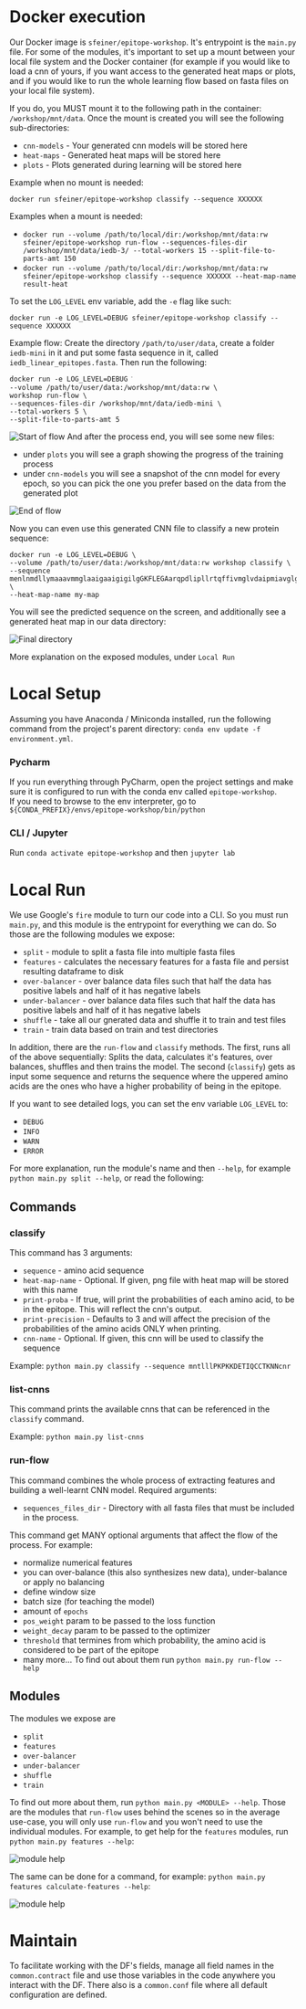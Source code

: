 # Docker execution

Our Docker image is `sfeiner/epitope-workshop`. It's entrypoint is the `main.py` file. For some of the modules, it's
important to set up a mount between your local file system and the Docker container (for example if you would like to
load a cnn of yours, if you want access to the generated heat maps or plots, and if you would like to run the whole
learning flow based on fasta files on your local file system).

If you do, you MUST mount it to the following path in the container: `/workshop/mnt/data`. Once the mount is created you
will see the following sub-directories:

* `cnn-models` - Your generated cnn models will be stored here
* `heat-maps` - Generated heat maps will be stored here
* `plots` - Plots generated during learning will be stored here


Example when no mount is needed:

`docker run sfeiner/epitope-workshop classify --sequence XXXXXX`

Examples when a mount is needed:
* `docker run --volume /path/to/local/dir:/workshop/mnt/data:rw sfeiner/epitope-workshop run-flow --sequences-files-dir /workshop/mnt/data/iedb-3/ --total-workers 15 --split-file-to-parts-amt 150`
* `docker run --volume /path/to/local/dir:/workshop/mnt/data:rw sfeiner/epitope-workshop classify --sequence XXXXXX --heat-map-name result-heat`

To set the `LOG_LEVEL` env variable, add the `-e` flag like such:

```docker run -e LOG_LEVEL=DEBUG sfeiner/epitope-workshop classify --sequence XXXXXX```

Example flow:
Create the directory `/path/to/user/data`, create a folder `iedb-mini` in it and put some fasta sequence in it, 
called `iedb_linear_epitopes.fasta`. Then run the following:

```
docker run -e LOG_LEVEL=DEBUG ֿ
--volume /path/to/user/data:/workshop/mnt/data:rw \
workshop run-flow \
--sequences-files-dir /workshop/mnt/data/iedb-mini \
--total-workers 5 \
--split-file-to-parts-amt 5
```
![Start of flow](./imgs/flow-run-start.png)
And after the process end, you will see some new files:
* under `plots` you will see a graph showing the progress of the training process
* under `cnn-models` you will see a snapshot of the cnn model for every epoch, so you can pick the one you prefer based 
on the data from the generated plot
  
![End of flow](imgs/files-after-train.png)
  
Now you can even use this generated CNN file to classify a new protein sequence:
```
docker run -e LOG_LEVEL=DEBUG \
--volume /path/to/user/data:/workshop/mnt/data:rw workshop classify \
--sequence menlnmdllymaaavmmglaaigaaigigilgGKFLEGAarqpdlipllrtqffivmglvdaipmiavglglyvmfava \
--heat-map-name my-map
```
You will see the predicted sequence on the screen, and additionally see a generated heat map in our data directory:

![Final directory](imgs/heat-map.png)


More explanation on the exposed modules, under `Local Run`

# Local Setup

Assuming you have Anaconda / Miniconda installed, run the following command from the project's parent
directory: `conda env update -f environment.yml`.

### Pycharm

If you run everything through PyCharm, open the project settings and make sure it is configured to run with the conda
env called `epitope-workshop`. <br />
If you need to browse to the env interpreter, go to  `${CONDA_PREFIX}/envs/epitope-workshop/bin/python`

### CLI / Jupyter

Run `conda activate epitope-workshop` and then `jupyter lab`

# Local Run

We use Google's `fire` module to turn our code into a CLI. So you must run `main.py`, and this module is the entrypoint
for everything we can do. So those are the following modules we expose:

* `split` - module to split a fasta file into multiple fasta files
* `features` - calculates the necessary features for a fasta file and persist resulting dataframe to disk
* `over-balancer` - over balance data files such that half the data has positive labels and half of it has negative
  labels
* `under-balancer` - over balance data files such that half the data has positive labels and half of it has negative
  labels
* `shuffle` - take all our gnerated data and shuffle it to train and test files
* `train` - train data based on train and test directories

In addition, there are the `run-flow` and `classify` methods. The first, runs all of the above sequentially:
Splits the data, calculates it's features, over balances, shuffles and then trains the model. The second (`classify`)
gets as input some sequence and returns the sequence where the uppered amino acids are the ones who have a higher
probability of being in the epitope.

If you want to see detailed logs, you can set the env variable `LOG_LEVEL` to:

* `DEBUG`
* `INFO`
* `WARN`
* `ERROR`

For more explanation, run the module's name and then `--help`, for example `python main.py split --help`, or read the
following:

## Commands

### classify

This command has 3 arguments:

* `sequence` - amino acid sequence
* `heat-map-name` - Optional. If given, png file with heat map will be stored with this name
* `print-proba` - If true, will print the probabilities of each amino acid, to be in the epitope. This will reflect the
  cnn's output.
* `print-precision` - Defaults to 3 and will affect the precision of the probabilities of the amino acids ONLY when
  printing.
* `cnn-name` - Optional. If given, this cnn will be used to classify the sequence

Example: `python main.py classify --sequence mntlllPKPKKDETIQCCTKNNcnr`

### list-cnns

This command prints the available cnns that can be referenced in the `classify` command.

Example: `python main.py list-cnns`

### run-flow

This command combines the whole process of extracting features and building a well-learnt CNN model. Required arguments:

* `sequences_files_dir` - Directory with all fasta files that must be included in the process.

This command get MANY optional arguments that affect the flow of the process. For example:

* normalize numerical features
* you can over-balance (this also synthesizes new data), under-balance or apply no balancing
* define window size
* batch size (for teaching the model)
* amount of `epochs`
* `pos_weight` param to be passed to the loss function
* `weight_decay` param to be passed to the optimizer
* `threshold` that termines from which probability, the amino acid is considered to be part of the epitope
* many more... To find out about them run `python main.py run-flow --help`

## Modules

The modules we expose are

* `split`
* `features`
* `over-balancer`
* `under-balancer`
* `shuffle`
* `train`

To find out more about them, run `python main.py <MODULE> --help`. Those are the modules that `run-flow` uses behind the
scenes so in the average use-case, you will only use `run-flow` and you won't need to use the individual modules. For 
example, to get help for the `features` modules, run `python main.py features --help`:

![module help](imgs/module-help.png)

The same can be done for a command, for example: `python main.py features calculate-features --help`:

![module help](imgs/command-help.png)

# Maintain

To facilitate working with the DF's fields, manage all field names in the `common.contract` file and use those variables
in the code anywhere you interact with the DF. There also is a `common.conf` file where all default configuration are
defined.

